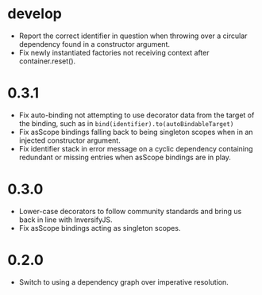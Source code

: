 
# develop
- Report the correct identifier in question when throwing over a circular dependency found in a constructor argument.
- Fix newly instantiated factories not receiving context after container.reset().

# 0.3.1
- Fix auto-binding not attempting to use decorator data from the target of the binding, such as in ```bind(identifier).to(autoBindableTarget)```
- Fix asScope bindings falling back to being singleton scopes when in an injected constructor argument.
- Fix identifier stack in error message on a cyclic dependency containing redundant or missing entries when asScope bindings are in play.

# 0.3.0
- Lower-case decorators to follow community standards and bring us back in line with InversifyJS.
- Fix asScope bindings acting as singleton scopes.

# 0.2.0
- Switch to using a dependency graph over imperative resolution.